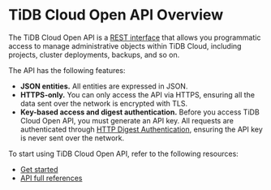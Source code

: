 # TiDB Cloud Open API Overview

The TiDB Cloud Open API is a [REST interface](https://en.wikipedia.org/wiki/Representational_state_transfer) that allows you programmatic access to manage administrative objects within TiDB Cloud, including projects, cluster deployments, backups, and so on.

The API has the following features:

- **JSON entities.** All entities are expressed in JSON.
- **HTTPS-only.** You can only access the API via HTTPS, ensuring all the data sent over the network is encrypted with TLS.
- **Key-based access and digest authentication.** Before you access TiDB Cloud Open API, you must generate an API key. All requests are authenticated through [HTTP Digest Authentication](https://en.wikipedia.org/wiki/Digest_access_authentication), ensuring the API key is never sent over the network.

To start using TiDB Cloud Open API, refer to the following resources:

- [Get started](/xxx)
- [API full references](xxxx/tidbcloud/api/v1)
